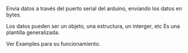 Envia datos a través del puerto serial del arduino,
enviando los datos en bytes.

Los datos pueden ser un objeto, una estructura,
un interger, etc Es una plantilla generalizada.

Ver Examples para su funcionamiento.
